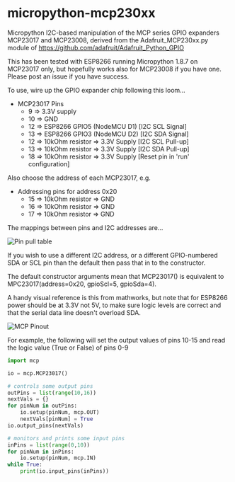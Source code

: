 # micropython-mcp230xx

Micropython I2C-based manipulation of the MCP series GPIO expanders MCP23017 and MCP23008, derived from the Adafruit_MCP230xx.py module of https://github.com/adafruit/Adafruit_Python_GPIO

This has been tested with ESP8266 running Micropython 1.8.7 on MCP23017 only, but hopefully works also for MCP23008 if you have one. Please post an issue if you have success.

To use, wire up the GPIO expander chip following this loom...

* MCP23017 Pins 
    * 9 => 3.3V supply
    * 10 => GND
    * 12 => ESP8266 GPIO5 (NodeMCU D1) [I2C SCL Signal]
    * 13 => ESP8266 GPIO3 (NodeMCU D2) [I2C SDA Signal]
    * 12 => 10kOhm resistor => 3.3V Supply [I2C SCL Pull-up]
    * 13 => 10kOhm resistor => 3.3V Supply [I2C SDA Pull-up]
    * 18 => 10kOhm resistor => 3.3V Supply [Reset pin in 'run' configuration]
    
Also choose the address of each MCP23017, e.g.

* Addressing pins for address 0x20
   * 15 => 10kOhm resistor => GND
   * 16 => 10kOhm resistor => GND
   * 17 => 10kOhm resistor => GND

The mappings between pins and I2C addresses are...

![Pin pull table](http://raspi.tv/wp-content/uploads/2013/07/MCP23017-addresspins1.jpg) 

If you wish to use a different I2C address, or a different GPIO-numbered SDA or SCL pin than the default then pass that in to the constructor. 

The default constructor arguments mean that MCP23017() is equivalent to MPC23017(address=0x20, gpioScl=5, gpioSda=4).

A handy visual reference is this from mathworks, but note that for ESP8266 power should be at 3.3V not 5V, to make sure logic levels are correct and that the serial data line doesn't overload SDA.

![MCP Pinout](https://www.mathworks.com/help/examples/raspberrypiio_product/win64/mcp23017_circuit.png)

For example, the following will set the output values of pins 10-15 and read the logic value (True or False) of pins 0-9

```python
import mcp

io = mcp.MCP23017()

# controls some output pins
outPins = list(range(10,16))
nextVals = {}
for pinNum in outPins:
    io.setup(pinNum, mcp.OUT)
    nextVals[pinNum] = True
io.output_pins(nextVals)

# monitors and prints some input pins
inPins = list(range(0,10))
for pinNum in inPins:
    io.setup(pinNum, mcp.IN)
while True:
    print(io.input_pins(inPins))
```
